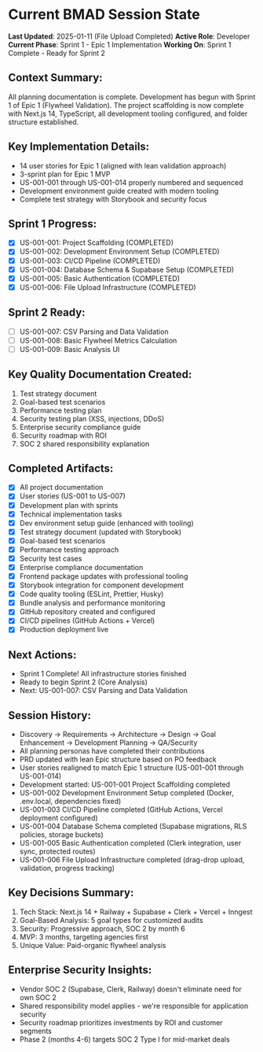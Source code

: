 # Current BMAD Session State

**Last Updated**: 2025-01-11 (File Upload Completed)
**Active Role**: Developer
**Current Phase**: Sprint 1 - Epic 1 Implementation
**Working On**: Sprint 1 Complete - Ready for Sprint 2

## Context Summary:
All planning documentation is complete. Development has begun with Sprint 1 of Epic 1 (Flywheel Validation). The project scaffolding is now complete with Next.js 14, TypeScript, all development tooling configured, and folder structure established.

## Key Implementation Details:
- 14 user stories for Epic 1 (aligned with lean validation approach)
- 3-sprint plan for Epic 1 MVP
- US-001-001 through US-001-014 properly numbered and sequenced
- Development environment guide created with modern tooling
- Complete test strategy with Storybook and security focus

## Sprint 1 Progress:
- [x] US-001-001: Project Scaffolding (COMPLETED)
- [x] US-001-002: Development Environment Setup (COMPLETED)
- [x] US-001-003: CI/CD Pipeline (COMPLETED)
- [x] US-001-004: Database Schema & Supabase Setup (COMPLETED)
- [x] US-001-005: Basic Authentication (COMPLETED)
- [x] US-001-006: File Upload Infrastructure (COMPLETED)

## Sprint 2 Ready:
- [ ] US-001-007: CSV Parsing and Data Validation
- [ ] US-001-008: Basic Flywheel Metrics Calculation
- [ ] US-001-009: Basic Analysis UI

## Key Quality Documentation Created:
1. Test strategy document
2. Goal-based test scenarios
3. Performance testing plan
4. Security testing plan (XSS, injections, DDoS)
5. Enterprise security compliance guide
6. Security roadmap with ROI
7. SOC 2 shared responsibility explanation

## Completed Artifacts:
- [x] All project documentation
- [x] User stories (US-001 to US-007)
- [x] Development plan with sprints
- [x] Technical implementation tasks
- [x] Dev environment setup guide (enhanced with tooling)
- [x] Test strategy document (updated with Storybook)
- [x] Goal-based test scenarios
- [x] Performance testing approach
- [x] Security test cases
- [x] Enterprise compliance documentation
- [x] Frontend package updates with professional tooling
- [x] Storybook integration for component development
- [x] Code quality tooling (ESLint, Prettier, Husky)
- [x] Bundle analysis and performance monitoring
- [x] GitHub repository created and configured
- [x] CI/CD pipelines (GitHub Actions + Vercel)
- [x] Production deployment live

## Next Actions:
- Sprint 1 Complete! All infrastructure stories finished
- Ready to begin Sprint 2 (Core Analysis)
- Next: US-001-007: CSV Parsing and Data Validation

## Session History:
- Discovery → Requirements → Architecture → Design → Goal Enhancement → Development Planning → QA/Security
- All planning personas have completed their contributions
- PRD updated with lean Epic structure based on PO feedback
- User stories realigned to match Epic 1 structure (US-001-001 through US-001-014)
- Development started: US-001-001 Project Scaffolding completed
- US-001-002 Development Environment Setup completed (Docker, .env.local, dependencies fixed)
- US-001-003 CI/CD Pipeline completed (GitHub Actions, Vercel deployment configured)
- US-001-004 Database Schema completed (Supabase migrations, RLS policies, storage buckets)
- US-001-005 Basic Authentication completed (Clerk integration, user sync, protected routes)
- US-001-006 File Upload Infrastructure completed (drag-drop upload, validation, progress tracking)

## Key Decisions Summary:
1. Tech Stack: Next.js 14 + Railway + Supabase + Clerk + Vercel + Inngest
2. Goal-Based Analysis: 5 goal types for customized audits
3. Security: Progressive approach, SOC 2 by month 6
4. MVP: 3 months, targeting agencies first
5. Unique Value: Paid-organic flywheel analysis

## Enterprise Security Insights:
- Vendor SOC 2 (Supabase, Clerk, Railway) doesn't eliminate need for own SOC 2
- Shared responsibility model applies - we're responsible for application security
- Security roadmap prioritizes investments by ROI and customer segments
- Phase 2 (months 4-6) targets SOC 2 Type I for mid-market deals